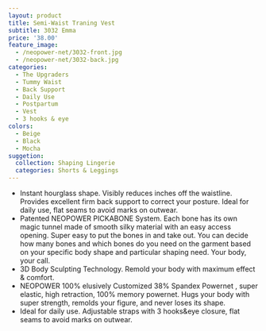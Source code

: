 ```yaml
---
layout: product
title: Semi-Waist Traning Vest
subtitle: 3032 Emma
price: '38.00'
feature_image:
  - /neopower-net/3032-front.jpg
  - /neopower-net/3032-back.jpg
categories: 
  - The Upgraders
  - Tummy Waist
  - Back Support
  - Daily Use
  - Postpartum
  - Vest
  - 3 hooks & eye
colors:
  - Beige
  - Black
  - Mocha
suggetion: 
  collection: Shaping Lingerie
  categories: Shorts & Leggings
---
```

-  Instant hourglass shape. Visibly reduces inches off the waistline. Provides excellent firm back support to correct your posture. Ideal for daily use, flat seams to avoid marks on outwear.
-  Patented NEOPOWER PICKABONE System. Each bone has its own magic tunnel made of smooth silky material with an easy access opening. Super easy to put the bones in and take out. You can decide how many bones and which bones do you need on the garment based on your specific body shape and particular shaping need. Your body, your call.
-  3D Body Sculpting Technology. Remold your body with maximum effect & comfort.
-  NEOPOWER 100% elusively Customized 38% Spandex Powernet , super elastic, high retraction, 100% memory powernet. Hugs your body with super strength, remolds your figure, and never loses its shape.
-  Ideal for daily use. Adjustable straps with 3 hooks&eye closure, flat seams to avoid marks on outwear.